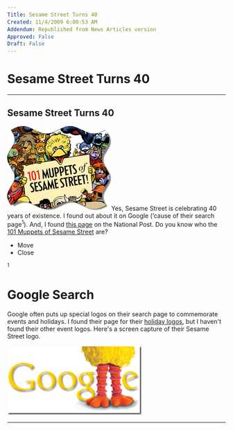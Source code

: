 ```yaml
---
Title: Sesame Street Turns 40
Created: 11/4/2009 6:00:53 AM
Addendum: Republished from News Articles version
Approved: False
Draft: False
---
```

# Sesame Street Turns 40

---

## Sesame Street Turns 40


[![101 Muppets of Sesame Street](images/2009/WLW-SesameStreetTurns40_6084-image_thumb.png "101 Muppets of Sesame Street")](images/2009/WLW-SesameStreetTurns40_6084-image_2.png)Yes, Sesame Street is celebrating 40 years of existence. I found out about it on Google (‘cause of their <!--Begin mp_html_link_1_a3ee740f-->search page<sup class="itcexpand-super">1</sup><!--End mp_html_link_1_a3ee740f-->). And, I found [this page](http://www.nationalpost.com/muppets/index.html) on the National Post. Do you know who the [101 Muppets of Sesame Street](http://www.nationalpost.com/muppets/index.html) are?

<!--Begin mp_html_detail_1_a3ee740f--> 
- Move
- Close

<sup class="itcexpand-super">1</sup><!--Begin mp_html_detail_body_1_a3ee740f--> 




# Google Search


Google often puts up special logos on their search page to commemorate events and holidays. I found their page for their [holiday logos](http://www.google.com/logos/index.html), but I haven't found their other event logos. Here's a screen capture of their Sesame Street logo.



[![Search Google for Sesame Street](images/2009/WLW-SesameStreetTurns40_6084-image_5.png "Search Google for Sesame Street")](http://www.google.ca/search?q=sesame+street&amp;ct=bigbird-hp&amp;oi=ddle)





<!--End mp_html_detail_body_1_a3ee740f-->
 <!--End mp_html_detail_1_a3ee740f-->







---

